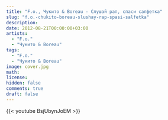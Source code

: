 ```yaml
---
title: "F.o., Чукито & Boreau - Слушай рап, спаси салфетка" 
slug: "f.o.-chukito-boreau-slushay-rap-spasi-salfetka"
description: 
date: 2012-08-21T00:00:00+03:00
artists:
  - "F.o."
  - "Чукито & Boreau"
tags:
  - "F.o."
  - "Чукито & Boreau"
image: cover.jpg
math: 
license: 
hidden: false
comments: true
draft: false
---
```


{{< youtube BsjUbynJoEM >}}
